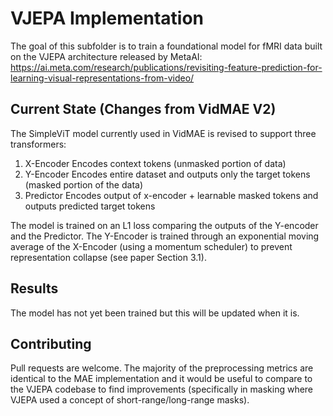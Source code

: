# VJEPA Implementation

The goal of this subfolder is to train a foundational model for fMRI data built on the VJEPA architecture released by MetaAI:
https://ai.meta.com/research/publications/revisiting-feature-prediction-for-learning-visual-representations-from-video/

## Current State (Changes from VidMAE V2)

The SimpleViT model currently used in VidMAE is revised to support three transformers:

1. X-Encoder
    Encodes context tokens (unmasked portion of data)
2. Y-Encoder
    Encodes entire dataset and outputs only the target tokens (masked portion of the data)
3. Predictor
    Encodes output of x-encoder + learnable masked tokens and outputs predicted target tokens
    
The model is trained on an L1 loss comparing the outputs of the Y-encoder and the Predictor. The Y-Encoder is trained through an exponential moving average of the X-Encoder (using a momentum scheduler) to prevent representation collapse (see paper Section 3.1).

## Results

The model has not yet been trained but this will be updated when it is.

## Contributing

Pull requests are welcome. The majority of the preprocessing metrics are identical to the MAE implementation and it would be useful to compare to the VJEPA codebase to find improvements (specifically in masking where VJEPA used a concept of short-range/long-range masks).